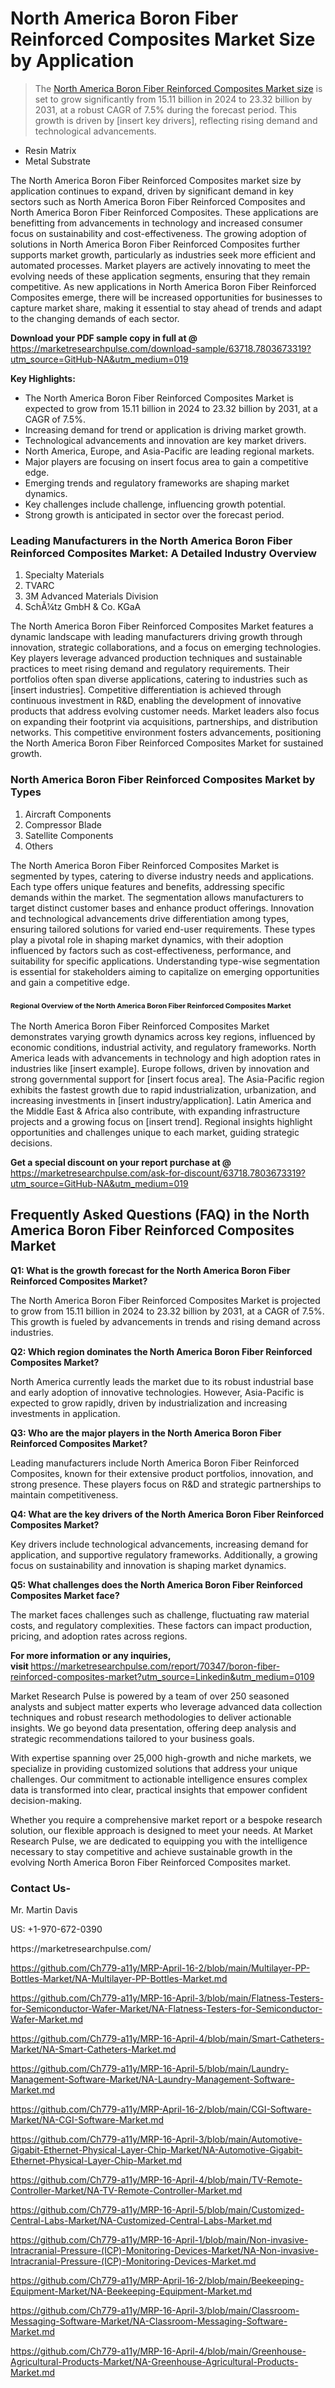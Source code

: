<h1>North America Boron Fiber Reinforced Composites Market&nbsp;Size by Application</h1><blockquote><p>The <a href="https://marketresearchpulse.com/download-sample/63718.7803673319?utm_source=GitHub-NA&amp;utm_medium=019">North America Boron Fiber Reinforced Composites Market size</a> is set to grow significantly from 15.11 billion in 2024 to 23.32 billion by 2031, at a robust CAGR of 7.5% during the forecast period. This growth is driven by [insert key drivers], reflecting rising demand and technological advancements.</p></blockquote><ul><li>Resin Matrix<li> Metal Substrate</li></ul><p>The North America Boron Fiber Reinforced Composites market size by application continues to expand, driven by significant demand in key sectors such as North America Boron Fiber Reinforced Composites and North America Boron Fiber Reinforced Composites. These applications are benefitting from advancements in technology and increased consumer focus on sustainability and cost-effectiveness. The growing adoption of solutions in North America Boron Fiber Reinforced Composites further supports market growth, particularly as industries seek more efficient and automated processes. Market players are actively innovating to meet the evolving needs of these application segments, ensuring that they remain competitive. As new applications in North America Boron Fiber Reinforced Composites emerge, there will be increased opportunities for businesses to capture market share, making it essential to stay ahead of trends and adapt to the changing demands of each sector.</p><p><strong>Download your PDF sample copy in full at @ </strong><a href="https://marketresearchpulse.com/download-sample/63718.7803673319?utm_source=GitHub-NA&amp;utm_medium=019">https://marketresearchpulse.com/download-sample/63718.7803673319?utm_source=GitHub-NA&amp;utm_medium=019</a></p><p><strong>Key Highlights: </strong></p><ul><li>The North America Boron Fiber Reinforced Composites Market is expected to grow from 15.11 billion in 2024 to 23.32 billion by 2031, at a CAGR of 7.5%.</li><li>Increasing demand for trend or application is driving market growth.</li><li>Technological advancements and innovation are key market drivers.</li><li>North America, Europe, and Asia-Pacific are leading regional markets.</li><li>Major players are focusing on insert focus area to gain a competitive edge.</li><li>Emerging trends and regulatory frameworks are shaping market dynamics.</li><li>Key challenges include challenge, influencing growth potential.</li><li>Strong growth is anticipated in sector over the forecast period.</li></ul><h3>Leading Manufacturers in the North America Boron Fiber Reinforced Composites Market: A Detailed Industry Overview</h3><ol><li>Specialty Materials</li><li>TVARC</li><li>3M Advanced Materials Division</li><li>SchÃ¼tz GmbH & Co. KGaA</li></ol><div class="flex max-w-full flex-col flex-grow"><div class="min-h-8 text-message flex w-full flex-col items-end gap-2 whitespace-normal break-words [.text-message+&amp;]:mt-5" dir="auto" data-message-author-role="assistant" data-message-id="fd8432e4-4910-450d-b182-61b7bfb0a01f" data-message-model-slug="gpt-4o"><div class="flex w-full flex-col gap-1 empty:hidden first:pt-[3px]"><div class="markdown prose w-full break-words dark:prose-invert light"><p>The North America Boron Fiber Reinforced Composites Market features a dynamic landscape with leading manufacturers driving growth through innovation, strategic collaborations, and a focus on emerging technologies. Key players leverage advanced production techniques and sustainable practices to meet rising demand and regulatory requirements. Their portfolios often span diverse applications, catering to industries such as [insert industries]. Competitive differentiation is achieved through continuous investment in R&amp;D, enabling the development of innovative products that address evolving customer needs. Market leaders also focus on expanding their footprint via acquisitions, partnerships, and distribution networks. This competitive environment fosters advancements, positioning the North America Boron Fiber Reinforced Composites Market for sustained growth.</p></div></div></div></div><h3>North America Boron Fiber Reinforced Composites Market by Types</h3><ol><li>Aircraft Components<li> Compressor Blade<li> Satellite Components<li> Others</li></ol><div class="flex max-w-full flex-col flex-grow"><div class="min-h-8 text-message flex w-full flex-col items-end gap-2 whitespace-normal break-words [.text-message+&amp;]:mt-5" dir="auto" data-message-author-role="assistant" data-message-id="084470be-0bb7-4664-bddf-5156b4f41249" data-message-model-slug="gpt-4o-mini"><div class="flex w-full flex-col gap-1 empty:hidden first:pt-[3px]"><div class="markdown prose w-full break-words dark:prose-invert light"><p>The North America Boron Fiber Reinforced Composites Market is segmented by types, catering to diverse industry needs and applications. Each type offers unique features and benefits, addressing specific demands within the market. The segmentation allows manufacturers to target distinct customer bases and enhance product offerings. Innovation and technological advancements drive differentiation among types, ensuring tailored solutions for varied end-user requirements. These types play a pivotal role in shaping market dynamics, with their adoption influenced by factors such as cost-effectiveness, performance, and suitability for specific applications. Understanding type-wise segmentation is essential for stakeholders aiming to capitalize on emerging opportunities and gain a competitive edge.</p></div></div></div></div><h3><span style="font-size: 11px;">Regional Overview of the North America Boron Fiber Reinforced Composites Market</span></h3><div class="flex max-w-full flex-col flex-grow"><div class="min-h-8 text-message flex w-full flex-col items-end gap-2 whitespace-normal break-words [.text-message+&amp;]:mt-5" dir="auto" data-message-author-role="assistant" data-message-id="e9038762-ce64-4e30-91c9-9bd413514231" data-message-model-slug="gpt-4o-mini"><div class="flex w-full flex-col gap-1 empty:hidden first:pt-[3px]"><div class="markdown prose w-full break-words dark:prose-invert light"><p>The North America Boron Fiber Reinforced Composites Market demonstrates varying growth dynamics across key regions, influenced by economic conditions, industrial activity, and regulatory frameworks. North America leads with advancements in technology and high adoption rates in industries like [insert example]. Europe follows, driven by innovation and strong governmental support for [insert focus area]. The Asia-Pacific region exhibits the fastest growth due to rapid industrialization, urbanization, and increasing investments in [insert industry/application]. Latin America and the Middle East &amp; Africa also contribute, with expanding infrastructure projects and a growing focus on [insert trend]. Regional insights highlight opportunities and challenges unique to each market, guiding strategic decisions.</p></div></div></div></div><p><strong>Get a special discount on your report purchase at @ </strong><a href="https://marketresearchpulse.com/ask-for-discount/63718.7803673319?utm_source=GitHub-NA&amp;utm_medium=019">https://marketresearchpulse.com/ask-for-discount/63718.7803673319?utm_source=GitHub-NA&amp;utm_medium=019</a></p><h2>Frequently Asked Questions (FAQ) in the North America Boron Fiber Reinforced Composites Market</h2><p><strong>Q1: What is the growth forecast for the North America Boron Fiber Reinforced Composites Market?</strong></p><p>The North America Boron Fiber Reinforced Composites Market is projected to grow from 15.11 billion in 2024 to 23.32 billion by 2031, at a CAGR of 7.5%. This growth is fueled by advancements in trends and rising demand across industries.</p><p><strong>Q2: Which region dominates the North America Boron Fiber Reinforced Composites Market?</strong></p><p>North America currently leads the market due to its robust industrial base and early adoption of innovative technologies. However, Asia-Pacific is expected to grow rapidly, driven by industrialization and increasing investments in application.</p><p><strong>Q3: Who are the major players in the North America Boron Fiber Reinforced Composites Market?</strong></p><p>Leading manufacturers include North America Boron Fiber Reinforced Composites, known for their extensive product portfolios, innovation, and strong presence. These players focus on R&amp;D and strategic partnerships to maintain competitiveness.</p><p><strong>Q4: What are the key drivers of the North America Boron Fiber Reinforced Composites Market?</strong></p><p>Key drivers include technological advancements, increasing demand for application, and supportive regulatory frameworks. Additionally, a growing focus on sustainability and innovation is shaping market dynamics.</p><p><strong>Q5: What challenges does the North America Boron Fiber Reinforced Composites Market face?</strong></p><p>The market faces challenges such as challenge, fluctuating raw material costs, and regulatory complexities. These factors can impact production, pricing, and adoption rates across regions.</p><p><strong>For more information or any inquiries, visit&nbsp;</strong><a href="https://marketresearchpulse.com/report/70347/boron-fiber-reinforced-composites-market?utm_source=Linkedin&utm_medium=0109">https://marketresearchpulse.com/report/70347/boron-fiber-reinforced-composites-market?utm_source=Linkedin&utm_medium=0109</a></p><p>Market Research Pulse is powered by a team of over 250 seasoned analysts and subject matter experts who leverage advanced data collection techniques and robust research methodologies to deliver actionable insights. We go beyond data presentation, offering deep analysis and strategic recommendations tailored to your business goals.</p><p>With expertise spanning over 25,000 high-growth and niche markets, we specialize in providing customized solutions that address your unique challenges. Our commitment to actionable intelligence ensures complex data is transformed into clear, practical insights that empower confident decision-making.</p><p>Whether you require a comprehensive market report or a bespoke research solution, our flexible approach is designed to meet your needs. At Market Research Pulse, we are dedicated to equipping you with the intelligence necessary to stay competitive and achieve sustainable growth in the evolving North America Boron Fiber Reinforced Composites market.</p><h3><strong>Contact Us-</strong></h3><p>Mr. Martin Davis</p><p>US: +1-970-672-0390</p><p>https://marketresearchpulse.com/</p><p><a href="https://github.com/Ch779-a11y/MRP-April-16-2/blob/main/Multilayer-PP-Bottles-Market/NA-Multilayer-PP-Bottles-Market.md">https://github.com/Ch779-a11y/MRP-April-16-2/blob/main/Multilayer-PP-Bottles-Market/NA-Multilayer-PP-Bottles-Market.md</a></p><p><a href="https://github.com/Ch779-a11y/MRP-16-April-3/blob/main/Flatness-Testers-for-Semiconductor-Wafer-Market/NA-Flatness-Testers-for-Semiconductor-Wafer-Market.md">https://github.com/Ch779-a11y/MRP-16-April-3/blob/main/Flatness-Testers-for-Semiconductor-Wafer-Market/NA-Flatness-Testers-for-Semiconductor-Wafer-Market.md</a></p><p><a href="https://github.com/Ch779-a11y/MRP-16-April-4/blob/main/Smart-Catheters-Market/NA-Smart-Catheters-Market.md">https://github.com/Ch779-a11y/MRP-16-April-4/blob/main/Smart-Catheters-Market/NA-Smart-Catheters-Market.md</a></p><p><a href="https://github.com/Ch779-a11y/MRP-16-April-5/blob/main/Laundry-Management-Software-Market/NA-Laundry-Management-Software-Market.md">https://github.com/Ch779-a11y/MRP-16-April-5/blob/main/Laundry-Management-Software-Market/NA-Laundry-Management-Software-Market.md</a></p><p><a href="https://github.com/Ch779-a11y/MRP-April-16-2/blob/main/CGI-Software-Market/NA-CGI-Software-Market.md">https://github.com/Ch779-a11y/MRP-April-16-2/blob/main/CGI-Software-Market/NA-CGI-Software-Market.md</a></p><p><a href="https://github.com/Ch779-a11y/MRP-16-April-3/blob/main/Automotive-Gigabit-Ethernet-Physical-Layer-Chip-Market/NA-Automotive-Gigabit-Ethernet-Physical-Layer-Chip-Market.md">https://github.com/Ch779-a11y/MRP-16-April-3/blob/main/Automotive-Gigabit-Ethernet-Physical-Layer-Chip-Market/NA-Automotive-Gigabit-Ethernet-Physical-Layer-Chip-Market.md</a></p><p><a href="https://github.com/Ch779-a11y/MRP-16-April-4/blob/main/TV-Remote-Controller-Market/NA-TV-Remote-Controller-Market.md">https://github.com/Ch779-a11y/MRP-16-April-4/blob/main/TV-Remote-Controller-Market/NA-TV-Remote-Controller-Market.md</a></p><p><a href="https://github.com/Ch779-a11y/MRP-16-April-5/blob/main/Customized-Central-Labs-Market/NA-Customized-Central-Labs-Market.md">https://github.com/Ch779-a11y/MRP-16-April-5/blob/main/Customized-Central-Labs-Market/NA-Customized-Central-Labs-Market.md</a></p><p><a href="https://github.com/Ch779-a11y/MRP-16-April-1/blob/main/Non-invasive-Intracranial-Pressure-(ICP)-Monitoring-Devices-Market/NA-Non-invasive-Intracranial-Pressure-(ICP)-Monitoring-Devices-Market.md">https://github.com/Ch779-a11y/MRP-16-April-1/blob/main/Non-invasive-Intracranial-Pressure-(ICP)-Monitoring-Devices-Market/NA-Non-invasive-Intracranial-Pressure-(ICP)-Monitoring-Devices-Market.md</a></p><p><a href="https://github.com/Ch779-a11y/MRP-April-16-2/blob/main/Beekeeping-Equipment-Market/NA-Beekeeping-Equipment-Market.md">https://github.com/Ch779-a11y/MRP-April-16-2/blob/main/Beekeeping-Equipment-Market/NA-Beekeeping-Equipment-Market.md</a></p><p><a href="https://github.com/Ch779-a11y/MRP-16-April-3/blob/main/Classroom-Messaging-Software-Market/NA-Classroom-Messaging-Software-Market.md">https://github.com/Ch779-a11y/MRP-16-April-3/blob/main/Classroom-Messaging-Software-Market/NA-Classroom-Messaging-Software-Market.md</a></p><p><a href="https://github.com/Ch779-a11y/MRP-16-April-4/blob/main/Greenhouse-Agricultural-Products-Market/NA-Greenhouse-Agricultural-Products-Market.md">https://github.com/Ch779-a11y/MRP-16-April-4/blob/main/Greenhouse-Agricultural-Products-Market/NA-Greenhouse-Agricultural-Products-Market.md</a></p>
